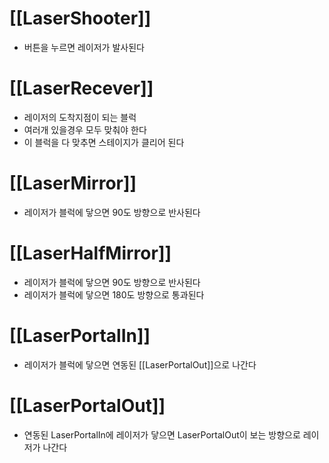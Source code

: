 # [[LaserShooter]]
- 버튼을 누르면 레이저가 발사된다
# [[LaserRecever]]
- 레이저의 도착지점이 되는 블럭
- 여러개 있을경우 모두 맞춰야 한다
- 이 블럭을 다 맞추면 스테이지가 클리어 된다
# [[LaserMirror]]
- 레이저가 블럭에 닿으면 90도 방향으로 반사된다
# [[LaserHalfMirror]]
- 레이저가 블럭에 닿으면 90도 방향으로 반사된다
- 레이저가 블럭에 닿으면 180도 방향으로 통과된다
# [[LaserPortalIn]]
- 레이저가 블럭에 닿으면 연동된 [[LaserPortalOut]]으로 나간다
# [[LaserPortalOut]]
- 연동된 LaserPortalIn에 레이저가 닿으면 LaserPortalOut이 보는 방향으로 레이저가 나간다